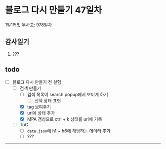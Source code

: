 # 블로그 다시 만들기 47일차

1일1커밋 무사고: 978일차

## 감사일기

1. ???

## todo

- [ ] 블로그 다시 만들기 전 실험
  - [ ] 검색 만들기
    - [ ] 검색 목록이 search popup에서 보이게 하기
      - [ ] 선택 상태 표현
    - [x] tag 보여주기
    - [x] url에 상태 추가
    - [x] MPA 갬성으로 ctrl + k 상태를 url에 기록
  - [ ] ToC
    - [ ] `data.json`에 h1 ~ h6에 해당하는 데이터 추가
    - [ ] ???

---

